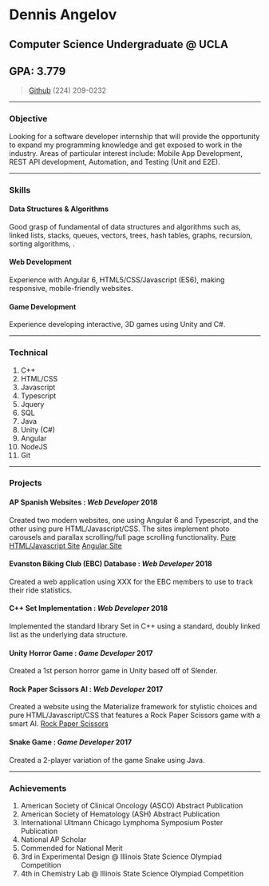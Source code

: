 # Dennis Angelov

## Computer Science Undergraduate @ UCLA

## GPA: 3.779

> [Github](https://github.com/denang1)
> (224) 209-0232

---

### Objective

Looking for a software developer internship that will provide the opportunity to expand my programming knowledge and get exposed to work in the industry. Areas of particular interest include: Mobile App Development, REST API development, Automation, and Testing (Unit and E2E).

---

### Skills

#### Data Structures & Algorithms

Good grasp of fundamental of data structures and algorithms such as, linked lists, stacks, queues, vectors, trees, hash tables, graphs, recursion, sorting algorithms, .

#### Web Development

Experience with Angular 6, HTML5/CSS/Javascript (ES6), making responsive, mobile-friendly websites.

#### Game Development

Experience developing interactive, 3D games using Unity and C#.

---

### Technical

1. C++
2. HTML/CSS
3. Javascript
4. Typescript
5. Jquery
6. SQL
7. Java
8. Unity (C#)
9. Angular
10. NodeJS
11. Git

---

### Projects

#### **AP Spanish Websites** : _Web Developer_ **2018**

Created two modern websites, one using Angular 6 and Typescript, and the other using pure HTML/Javascript/CSS. The sites implement photo carousels and parallax scrolling/full page scrolling functionality.
[Pure HTML/Javascript Site](https://denang1.github.io/Spanish-Website/)
[Angular Site](https://denang1.github.io/Spanish-Website-2/)

#### Evanston Biking Club (EBC) Database : _Web Developer_ **2018**

Created a web application using XXX for the EBC members to use to track their ride statistics.

#### C++ Set Implementation : _Web Developer_ **2018**

Implemented the standard library Set in C++ using a standard, doubly linked list as the underlying data structure.

#### Unity Horror Game : _Game Developer_ **2017**

Created a 1st person horror game in Unity based off of Slender.

#### Rock Paper Scissors AI : _Web Developer_ **2017**

Created a website using the Materialize framework for stylistic choices and pure HTML/Javascript/CSS that features a Rock Paper Scissors game with a smart AI.
[Rock Paper Scissors](https://denang1.github.io/RockPaperScissors/)

#### Snake Game : _Game Developer_ **2017**

Created a 2-player variation of the game Snake using Java.

---

### Achievements

1. American Society of Clinical Oncology (ASCO) Abstract Publication
2. American Society of Hematology (ASH) Abstract Publication
3. International Ultmann Chicago Lymphoma Symposium Poster Publication
4. National AP Scholar
5. Commended for National Merit
6. 3rd in Experimental Design @ Illinois State Science Olympiad Competition
7. 4th in Chemistry Lab @ Illinois State Science Olympiad Competition
